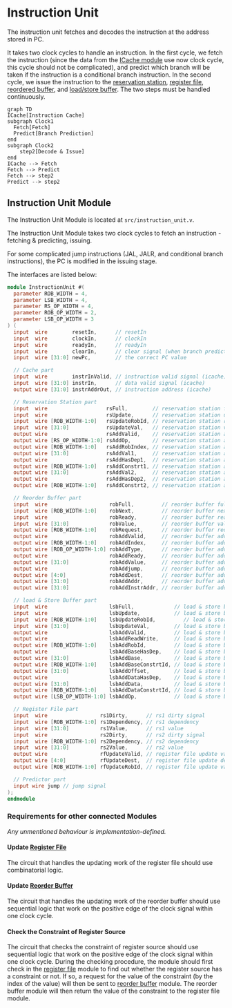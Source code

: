 # Instruction Unit

The instruction unit fetches and decodes the instruction at the address stored
in PC.

It takes two clock cycles to handle an instruction. In the first cycle, we
fetch the instruction (since the data from the
[ICache module](cache.md#instruction-cache) use now clock cycle, this cycle
should not be complicated), and predict which branch will be taken if the
instruction is a conditional branch instruction. In the second cycle, we
issue the instruction to the [reservation station](reservation_station.md),
[register file](register_file.md), [reordered buffer](reorder_buffer.md), and
[load/store buffer](load_store_buffer.md). The two steps must be handled
continuously.

```mermaid
graph TD
ICache[Instruction Cache]
subgraph Clock1
  Fetch[Fetch]
  Predict[Branch Prediction]
end
subgraph Clock2
    step2[Decode & Issue]
end
ICache --> Fetch
Fetch --> Predict
Fetch --> step2
Predict --> step2
```

## Instruction Unit Module

The Instruction Unit Module is located at `src/instruction_unit.v`.

The Instruction Unit Module takes two clock cycles to fetch an
instruction - fetching & predicting, issuing.

For some complicated jump instructions (JAL, JALR, and conditional branch
instructions), the PC is modified in the issuing stage.

The interfaces are listed below:

```verilog
module InstructionUnit #(
  parameter ROB_WIDTH = 4,
  parameter LSB_WIDTH = 4,
  parameter RS_OP_WIDTH = 4,
  parameter ROB_OP_WIDTH = 2,
  parameter LSB_OP_WIDTH = 3
) (
  input  wire        resetIn,      // resetIn
  input  wire        clockIn,      // clockIn
  input  wire        readyIn,      // readyIn
  input  wire        clearIn,      // clear signal (when branch prediction is wrong)
  input  wire [31:0] newPc,        // the correct PC value

  // Cache part
  input  wire        instrInValid, // instruction valid signal (icache)
  input  wire [31:0] instrIn,      // data valid signal (icache)
  output wire [31:0] instrAddrOut, // instruction address (icache)

  // Reservation Station part
  input  wire                   rsFull,        // reservation station full signal
  input  wire                   rsUpdate,      // reservation station update signal
  input  wire [ROB_WIDTH-1:0]   rsUpdateRobId, // reservation station rob index
  input  wire [31:0]            rsUpdateVal,   // reservation station value
  output wire                   rsAddValid,    // reservation station add valid signal
  output wire [RS_OP_WIDTH-1:0] rsAddOp,       // reservation station add op
  output wire [ROB_WIDTH-1:0]   rsAddRobIndex, // reservation station add rob index
  output wire [31:0]            rsAddVal1,     // reservation station add value1
  output wire                   rsAddHasDep1,  // reservation station add value1 dependency
  output wire [ROB_WIDTH-1:0]   rsAddConstrt1, // reservation station add value1 constraint
  output wire [31:0]            rsAddVal2,     // reservation station add value2
  output wire                   rsAddHasDep2,  // reservation station add value2 dependency
  output wire [ROB_WIDTH-1:0]   rsAddConstrt2, // reservation station add value2 constraint

  // Reorder Buffer part
  input  wire                    robFull,         // reorder buffer full signal
  input  wire [ROB_WIDTH-1:0]    robNext,         // reorder buffer next index
  input  wire                    robReady,        // reorder buffer ready signal
  input  wire [31:0]             robValue,        // reorder buffer value
  output wire [ROB_WIDTH-1:0]    robRequest,      // reorder buffer request
  output wire                    robAddValid,     // reorder buffer add valid signal
  output wire [ROB_WIDTH-1:0]    robAddIndex,     // reorder buffer add index
  output wire [ROB_OP_WIDTH-1:0] robAddType,      // reorder buffer add type signal
  output wire                    robAddReady,     // reorder buffer add ready signal
  output wire [31:0]             robAddValue,     // reorder buffer add value signal
  output wire                    robAddjump,      // reorder buffer add jump signal
  output wire [4:0]              robAddDest,      // reorder buffer add destination register signal
  output wire [31:0]             robAddAddr,      // reorder buffer add address
  output wire [31:0]             robAddInstrAddr, // reorder buffer add instruction address

  // load & Store Buffer part
  input  wire                    lsbFull,             // load & store buffer full signal
  input  wire                    lsbUpdate,           // load & store buffer update signal
  input  wire [ROB_WIDTH-1:0]    lsbUpdateRobId,         // load & store buffer rob index
  input  wire [31:0]             lsbUpdateVal,        // load & store buffer value
  output wire                    lsbAddValid,         // load & store buffer add valid signal
  output wire                    lsbAddReadWrite,     // load & store buffer read/write select
  output wire [ROB_WIDTH-1:0]    lsbAddRobId,         // load & store buffer rob index
  output wire                    lsbAddBaseHasDep,    // load & store buffer has dependency
  output wire [31:0]             lsbAddBase,          // load & store buffer add base addr
  output wire [ROB_WIDTH-1:0]    lsbAddBaseConstrtId, // load & store buffer add constraint index (RoB)
  output wire [31:0]             lsbAddOffset,        // load & store buffer add offset
  output wire                    lsbAddDataHasDep,    // load & store buffer has dependency
  output wire [31:0]             lsbAddData,          // load & store buffer add base addr
  output wire [ROB_WIDTH-1:0]    lsbAddDataConstrtId, // load & store buffer add constraint index (RoB)
  output wire [LSB_OP_WIDTH-1:0] lsbAddOp,            // load & store buffer add op

  // Register File part
  input  wire                 rs1Dirty,      // rs1 dirty signal
  input  wire [ROB_WIDTH-1:0] rs1Dependency, // rs1 dependency
  input  wire [31:0]          rs1Value,      // rs1 value
  input  wire                 rs2Dirty,      // rs2 dirty signal
  input  wire [ROB_WIDTH-1:0] rs2Dependency, // rs2 dependency
  input  wire [31:0]          rs2Value,      // rs2 value
  output wire                 rfUpdateValid, // register file update valid signal
  output wire [4:0]           rfUpdateDest,  // register file update destination
  output wire [ROB_WIDTH-1:0] rfUpdateRobId, // register file update value

  // Predictor part
  input wire jump // jump signal
);
endmodule
```

### Requirements for other connected Modules
*Any unmentioned behaviour is implementation-defined.*

#### Update [Register File](register_file.md)
The circuit that handles the updating work of the register file should use
combinatorial logic.

#### Update [Reorder Buffer](reorder_buffer.md)
The circuit that handles the updating work of the reorder buffer should use
sequential logic that work on the positive edge of the clock signal within
one clock cycle.

#### Check the Constraint of Register Source
The circuit that checks the constraint of register source should use
sequential logic that work on the positive edge of the clock signal within
one clock cycle. During the checking procedure, the module should first check
in the [register file](register_file.md) module to find out whether the
register source has a constraint or not. If so, a request for the value of
the constraint (by the index of the value) will then be sent to
[reorder buffer](reorder_buffer.md) module. The reorder buffer module will
then return the value of the constraint to the register file module.
